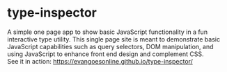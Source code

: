# type-inspector
A simple one page app to show basic JavaScript functionality in a fun interactive type utility. This single page site is meant to demonstrate basic JavaScript capabilities such as query selectors, DOM manipulation, and using JavaScript to enhance front end design and complement CSS.  
See it in action: https://evangoesonline.github.io/type-inspector/
